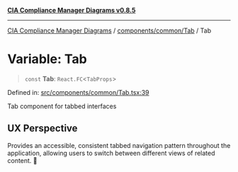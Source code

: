 [**CIA Compliance Manager Diagrams v0.8.5**](../../../../README.md)

***

[CIA Compliance Manager Diagrams](../../../../modules.md) / [components/common/Tab](../README.md) / Tab

# Variable: Tab

> `const` **Tab**: `React.FC`\<`TabProps`\>

Defined in: [src/components/common/Tab.tsx:39](https://github.com/Hack23/cia-compliance-manager/blob/3ae0301247f765ba03c8c0fe645db4718bb8af76/src/components/common/Tab.tsx#L39)

Tab component for tabbed interfaces

## UX Perspective

Provides an accessible, consistent tabbed navigation pattern
throughout the application, allowing users to switch between
different views of related content. 🧩
